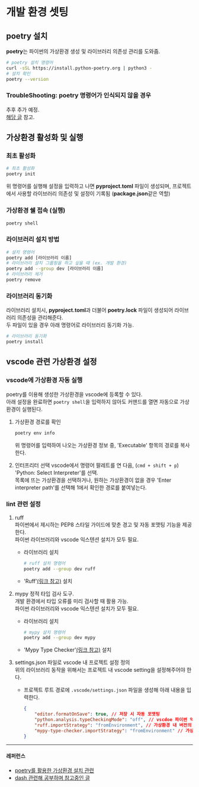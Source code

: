 # 개발 환경 셋팅

## poetry 설치
**poetry**는 파이썬의 가상환경 생성 및 라이브러리 의존성 관리를 도와줌.

```bash
# poetry 설치 명령어
curl -sSL https://install.python-poetry.org | python3 -
# 설치 확인
poetry --version
```
### TroubleShooting: poetry 명령어가 인식되지 않을 경우
추후 추가 예정.  
[해당 글](https://takeknowledge.tistory.com/145) 참고.

## 가상환경 활성화 및 실행
### 최초 활성화
```bash
# 최초 활성화
poetry init
```
위 명령어를 실행해 설정을 입력하고 나면 **pyproject.toml** 파일이 생성되며, 프로젝트에서 사용할 라이브러리 의존성 및 설정이 기록됨  (**package.json**같은 역할)  

### 가상환경 쉘 접속 (실행)
```bash
poetry shell
```

### 라이브러리 설치 방법
```bash
# 설치 명령어
poetry add [라이브러리 이름]
# 라이브러리 설치 그룹핑을 하고 싶을 때 (ex. 개발 환경)
poetry add --group dev [라이브러리 이름]
# 라이브러리 제거
poetry remove
```

### 라이브러리 동기화 
라이브러리 설치시, **pyproject.toml**과 더불어 **poetry.lock** 파일이 생성되어 라이브러리 의존성을 관리해준다.   
두 파일이 있을 경우 아래 명령어로 라이브러리 동기화 가능.
```bash
# 라이브러리 동기화
poetry install
```

## vscode 관련 가상환경 설정
### vscode에 가상환경 자동 실행
poetry를 이용해 생성한 가상환경을 vscode에 등록할 수 있다.  
아래 설정을 완료하면 `poetry shell`을 입력하지 않아도 커맨드를 열면 자동으로 가상환경이 실행된다.
1. 가상환경 경로를 확인 
    ```bash
    poetry env info
    ```
    위 명령어를 입력하여 나오는 가상환경 정보 중, 'Executable' 항목의 경로를 복사한다.  
  
2. 인터프리터 선택
vscode에서 명령어 팔레트를 연 다음, (`cmd + shift + p`)  
'Python: Select Interpreter'를 선택.  
목록에 뜨는 가상환경을 선택하거나, 원하는 가상환경이 없을 경우 'Enter interpreter path'를 선택해 1에서 확인한 경로를 붙여넣는다.

### lint 관련 설정
1. ruff  
파이썬에서 제시하는 PEP8 스타일 가이드에 맞춘 경고 및 자동 포맷팅 기능을 제공한다.  
파이썬 라이브러리와 vscode 익스텐션 설치가 모두 필요.
    - 라이브러리 설치
        ```bash
        # ruff 설치 명령어
        poetry add --group dev ruff
        ```
    - 'Ruff'[(링크 참고)](https://marketplace.visualstudio.com/items?itemName=charliermarsh.ruff) 설치

2. mypy
정적 타입 검사 도구.  
개발 환경에서 타입 오류를 미리 검사할 때 활용 가능.  
파이썬 라이브러리와 vscode 익스텐션 설치가 모두 필요.  
    - 라이브러리 설치
        ```bash
        # mypy 설치 명령어
        poetry add --group dev mypy
        ```
    - 'Mypy Type Checker'[(링크 참고)](https://marketplace.visualstudio.com/items?itemName=ms-python.mypy-type-checker) 설치

3. settings.json 파일로 vscode 내 프로젝트 설정 정의  
위의 라이브러리 동작을 위해서는 프로젝트 내 vscode setting을 설정해주어야 한다.  
    - 프로젝트 루트 경로에 `.vscode/settings.json` 파일을 생성해 아래 내용을 입력한다.
        ```json
        {
            "editor.formatOnSave": true, // 저장 시 자동 포맷팅
            "python.analysis.typeCheckingMode": "off", // vscdoe 파이썬 익스텐션의 기본 타입 검사 off
            "ruff.importStrategy": "fromEnvironment", // 가상환경 내 버전의 ruff 사용
            "mypy-type-checker.importStrategy": "fromEnvironment" // 가상환경 내 버전의 mypy 사용
        }
        ```

---
#### 레퍼런스
- [poetry를 활용한 가상환경 설치 관련](https://sjquant.tistory.com/93)
- [dash 관련해 공부하며 참고중인 글](https://abluesnake.tistory.com/152)